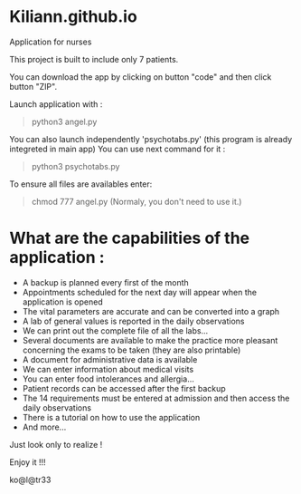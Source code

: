 # Kiliann.github.io

Application for nurses

This project is built to include only 7 patients.

You can download the app by clicking on button
"code" and then click button "ZIP".

Launch application with :
> python3 angel.py

You can also launch independently 
'psychotabs.py' (this program is 
already integreted in main app)
You can use next command for it :
> python3 psychotabs.py


To ensure all files are availables enter:
> chmod 777 angel.py
(Normaly, you don't need to use it.)

What are the capabilities of the application :
==============================================

+ A backup is planned every first of the month
+ Appointments scheduled for the next day will appear when the application is opened
+ The vital parameters are accurate and can be converted into a graph
+ A lab of general values is reported in the daily observations
+ We can print out the complete file of all the labs...
+ Several documents are available to make the practice more pleasant concerning the exams to be taken (they are also printable)
+ A document for administrative data is available
+ We can enter information about medical visits
+ You can enter food intolerances and allergia...
+ Patient records can be accessed after the first backup
+ The 14 requirements must be entered at admission and then access the daily observations
+ There is a tutorial on how to use the application
+ And more...

Just look only to realize !

Enjoy it !!!

ko@l@tr33
